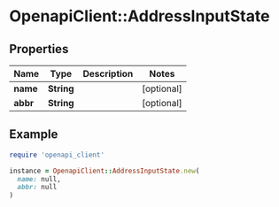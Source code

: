 # OpenapiClient::AddressInputState

## Properties

| Name | Type | Description | Notes |
| ---- | ---- | ----------- | ----- |
| **name** | **String** |  | [optional] |
| **abbr** | **String** |  | [optional] |

## Example

```ruby
require 'openapi_client'

instance = OpenapiClient::AddressInputState.new(
  name: null,
  abbr: null
)
```

